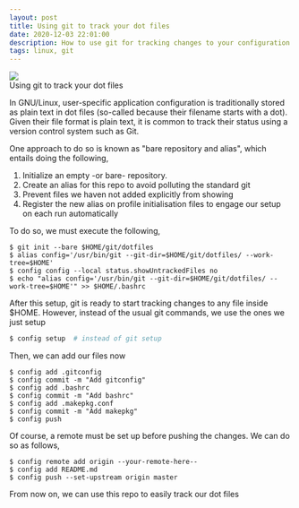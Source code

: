 ```yaml
---
layout: post
title: Using git to track your dot files
date: 2020-12-03 22:01:00
description: How to use git for tracking changes to your configuration files
tags: linux, git
---
```


<div class="row mt-3 mb-3">
    <div class="col-sm">
        <img class="img-fluid rounded z-depth-1"
src="{{ site.baseurl }}/assets/img/2020-12-03-git.gif">
    </div>
</div>
<div class="caption">
Using git to track your dot files
</div>

In GNU/Linux, user-specific application configuration is traditionally stored
as plain text in dot files (so-called because their filename starts with a dot).
Given their file format is plain text, it is common to track their status using
a version control system such as Git.

One approach to do so is known as "bare repository and alias", which entails
doing the following, 
1. Initialize an empty -or bare- repository.
1. Create an alias for this repo to avoid polluting the standard git
1. Prevent files we haven not added explicitly from showing
1. Register the new alias on profile initialisation files to engage our setup
on each run automatically

To do so, we must execute the following,
```console
$ git init --bare $HOME/git/dotfiles
$ alias config='/usr/bin/git --git-dir=$HOME/git/dotfiles/ --work-tree=$HOME'
$ config config --local status.showUntrackedFiles no
$ echo "alias config='/usr/bin/git --git-dir=$HOME/git/dotfiles/ --work-tree=$HOME'" >> $HOME/.bashrc
```
After this setup, git is ready to start tracking changes to any file inside
$HOME. However, instead of the usual git commands, we use the ones we just setup

```bash
$ config setup  # instead of git setup
```

Then, we can add our files now
```
$ config add .gitconfig
$ config commit -m "Add gitconfig"
$ config add .bashrc
$ config commit -m "Add bashrc"
$ config add .makepkg.conf
$ config commit -m "Add makepkg"
$ config push
```

Of course, a remote must be set up before pushing the changes.
We can do so as follows,
```
$ config remote add origin --your-remote-here--
$ config add README.md
$ config push --set-upstream origin master 
```

From now on, we can use this repo to easily track our dot files
